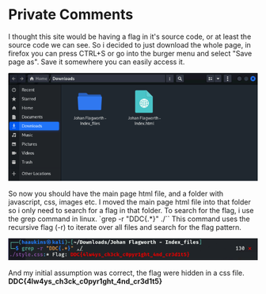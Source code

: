 # Private Comments

I thought this site would be having a flag in it's source code, or at least the source code we can see. So i decided to just download the whole page, in firefox you can press CTRL+S or go into the burger menu and select "Save page as". Save it somewhere you can easily access it.

![Step 1](./images/1_step.PNG)

So now you should have the main page html file, and a folder with javascript, css, images etc. I moved the main page html file into that folder so i only need to search for a flag in that folder. To search for the flag, i use the grep command in linux.
`grep -r "DDC{.*}" ./``
This command uses the recursive flag (-r) to iterate over all files and search for the flag pattern.

![Step 2](./images/2_step.PNG)

And my initial assumption was correct, the flag were hidden in a css file. **DDC{4lw4ys_ch3ck_c0pyr1ght_4nd_cr3d1t5}**